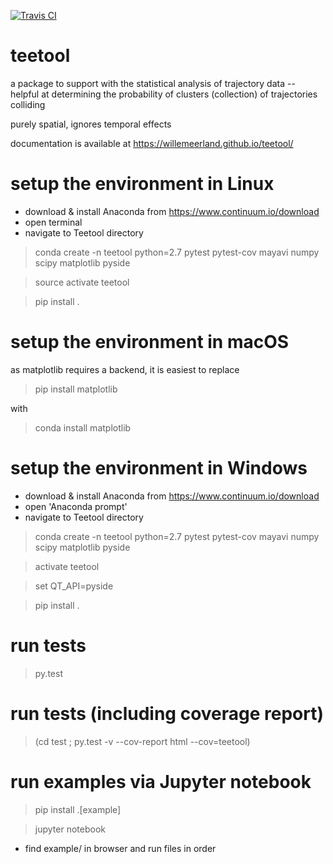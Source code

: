 [![Travis CI](https://travis-ci.org/WillemEerland/teetool.svg?branch=master)](https://travis-ci.org/WillemEerland/teetool)

# teetool
a package to support with the statistical analysis of trajectory data -- helpful at determining the probability of clusters (collection) of trajectories colliding

purely spatial, ignores temporal effects

documentation is available at https://willemeerland.github.io/teetool/

# setup the environment in Linux

- download & install Anaconda from https://www.continuum.io/download
- open terminal
- navigate to Teetool directory

> conda create -n teetool python=2.7 pytest pytest-cov mayavi numpy scipy matplotlib pyside

> source activate teetool

> pip install .

# setup the environment in macOS

as matplotlib requires a backend, it is easiest to replace

> pip install matplotlib

with

> conda install matplotlib

# setup the environment in Windows

- download & install Anaconda from https://www.continuum.io/download
- open 'Anaconda prompt'
- navigate to Teetool directory

> conda create -n teetool python=2.7 pytest pytest-cov mayavi numpy scipy matplotlib pyside

> activate teetool

> set QT_API=pyside

> pip install .

# run tests

> py.test

# run tests (including coverage report)

> (cd test ; py.test -v --cov-report html --cov=teetool)

# run examples via Jupyter notebook

> pip install .[example]

> jupyter notebook

- find example/ in browser and run files in order
